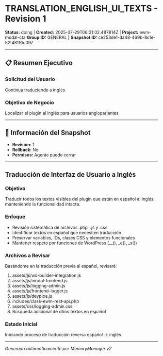 # TRANSLATION_ENGLISH_UI_TEXTS - Revision 1

**Status:** doing | **Created:** 2025-07-29T06:31:02.487814Z | **Project:** ewm-modal-cta
**Group ID:** GENERAL | **Snapshot ID:** ce253de1-da48-469b-8c1e-52f48110c097

---

## 📋 Resumen Ejecutivo
### Solicitud del Usuario
Continua traduciendo a inglés

### Objetivo de Negocio
Localizar el plugin al inglés para usuarios angloparlantes

---

## 🔧 Información del Snapshot
- **Revisión:** 1
- **Rollback:** No
- **Permisos:** Agente puede cerrar

---

## Traducción de Interfaz de Usuario a Inglés

### Objetivo
Traducir todos los textos visibles del plugin que están en español al inglés, manteniendo la funcionalidad intacta.

### Enfoque
- Revisión sistemática de archivos .php, .js y .css
- Identificar textos en español que necesiten traducción
- Preservar variables, IDs, clases CSS y elementos funcionales
- Mantener respeto por funciones de WordPress (__(), _e(), _x())

### Archivos a Revisar
Basándome en la traducción previa al español, revisaré:
1. assets/js/wc-builder-integration.js
2. assets/js/modal-frontend.js  
3. assets/js/logging-admin.js
4. assets/js/frontend-logger.js
5. assets/js/devpipe.js
6. includes/class-ewm-rest-api.php
7. assets/css/logging-admin.css
8. Búsqueda adicional de otros textos en español

### Estado Inicial
Iniciando proceso de traducción reversa español → inglés

---

*Generado automáticamente por MemoryManager v2*
